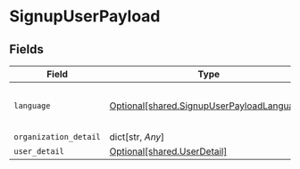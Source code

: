 # SignupUserPayload


## Fields

| Field                                                                                              | Type                                                                                               | Required                                                                                           | Description                                                                                        |
| -------------------------------------------------------------------------------------------------- | -------------------------------------------------------------------------------------------------- | -------------------------------------------------------------------------------------------------- | -------------------------------------------------------------------------------------------------- |
| `language`                                                                                         | [Optional[shared.SignupUserPayloadLanguage]](undefined/models/shared/signupuserpayloadlanguage.md) | :heavy_minus_sign:                                                                                 | Language for user invitation email                                                                 |
| `organization_detail`                                                                              | dict[str, *Any*]                                                                                   | :heavy_minus_sign:                                                                                 | N/A                                                                                                |
| `user_detail`                                                                                      | [Optional[shared.UserDetail]](undefined/models/shared/userdetail.md)                               | :heavy_minus_sign:                                                                                 | N/A                                                                                                |